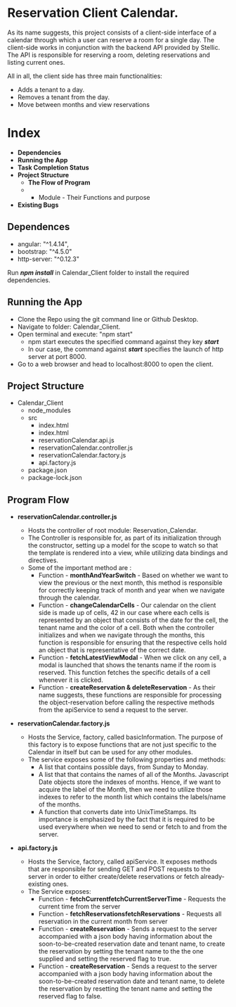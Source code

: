 # Reservation Client Calendar.

As its name suggests, this project consists of a client-side interface of a calendar through which a user can reserve a room for a single day. 
The client-side works in conjunction with the backend API provided by Stellic. The API is responsible for reserving a room, deleting reservations and listing current ones. 

All in all, the client side has three main functionalities: 

 - Adds a tenant to a day.
 - Removes a tenant from the day. 
 - Move between months and view reservations

# Index

 - **Dependencies**
 - **Running the App**
 - **Task Completion Status**
 - **Project Structure**
	 - **The Flow of Program**
	 - -	Module - Their Functions and purpose
 - **Existing Bugs**

## Dependences

 - angular: "^1.4.14",
 -   bootstrap: "^4.5.0"
 -    http-server: "^0.12.3"
 
 Run ***npm install*** in Calendar_Client folder to install the required dependencies. 

## Running the App

 - Clone the Repo using the git command line or Github Desktop.
 - Navigate to folder: Calendar_Client. 
 - Open terminal and execute: "npm start"
	 - npm start executes the specified command against they key ***start***
	 - In our case, the command against ***start*** specifies the launch of http server at port 8000.
- Go to a web browser and head to localhost:8000 to open the client. 


## Project Structure

 - Calendar_Client
	 - node_modules
	 - src
		 - index.html
		 - index.html
		 - reservationCalendar.api.js
		 - reservationCalendar.controller.js
		 - reservationCalendar.factory.js
		 - api.factory.js
	 - package.json
	 - package-lock.json

## Program Flow

 - **reservationCalendar.controller.js**
	 -  Hosts the controller of root module: Reservation_Calendar. 
	 - The Controller is responsible for, as part of its initialization through the constructor, setting up a model for the scope to watch so that the template is rendered into a view, while utilizing data bindings and directives.
	 -  Some of the important method are :
		 - Function - **monthAndYearSwitch** - Based on whether we want to view the previous or the next month, this method is responsible for correctly keeping track of month and year when we navigate through the calendar. 
		 - Function - **changeCalendarCells** - Our calendar on the client side is made up of cells, 42 in our case where each cells is represented by an object that consists of the date for the cell, the tenant name and the color of a cell. Both when the controller initializes and when we navigate through the months, this function is responsible for ensuring that the respective cells hold an object that is representative of the correct date. 
		  - Function - **fetchLatestViewModal** - When we click on any cell, a modal is launched that shows the tenants name if the room is reserved. This function fetches the specific details of a cell whenever it is clicked.
		  - Function - **createReservation & deleteReservation** - As their name suggests, these functions are responsible for processing the object-reservation before calling the respective methods from the apiService to send a request to the server.
			 
 - **reservationCalendar.factory.js**
	 -  Hosts the Service, factory, called basicInformation. The purpose of this factory is to expose functions that are not just specific to the Calendar in itself but can be used for any other modules. 
	 - The service exposes  some of the following properties and methods: 
		 -  A list that contains possible days, from Sunday to Monday. 
		 - A list that that contains the names of all of the Months. Javascript Date objects store the indexes of months. Hence, if we want to acquire the label of the Month, then we need to utilize those indexes to refer to the month list which contains the labels/name of the months. 
		 -  A function that converts date into UnixTimeStamps. Its importance is emphasized by the fact that it is required to be used everywhere when we need to send or fetch to and from the server. 
 - **api.factory.js**
	 -  Hosts the Service, factory, called apiService. It exposes methods that are responsible for sending GET and POST requests to the server in order to either create/delete reservations or fetch already-existing ones. 
	 - The Service exposes:
		 - Function - **fetchCurrentfetchCurrentServerTime** - Requests the current time from the server
		 - Function - **fetchReservationsfetchReservations** - Requests all reservation in the current month from server 
		 - Function - **createReservation** - Sends a request to the server accompanied with a json body having information about the soon-to-be-created reservation date and tenant name, to create the reservation by setting the tenant name to the the one supplied and setting the reserved flag to true. 
		 -  Function - **createReservation** - Sends a request to the server accompanied with a json body having information about the soon-to-be-created reservation date and tenant name, to delete the reservation by resetting the tenant name and setting the reserved flag to false.
